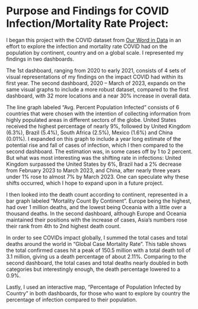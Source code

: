 # Purpose and Findings for COVID Infection/Mortality Rate Project:
I began this project with the COVID dataset from [Our Word in Data](https://ourworldindata.org/covid-deaths) in an effort to explore the infection and mortality rate COVID had on the population by continent, country and on a global scale. I represented my findings in two dashboards.

The 1st dashboard, ranging from 2020 to early 2021, consists of 4 sets of visual representations of my findings on the impact COVID had within its first year. The second dashboard, 2020 – March of 2023, expands on the same visual graphs to include a more robust dataset, compared to the first dashboard, with 32 more locations and a near 30% increase in overall data.

The line graph labeled “Avg. Percent Population Infected” consists of 6 countries that were chosen with the intention of collecting information from highly populated areas in different sectors of the globe. United States received the highest percentage of nearly 9%, followed by United Kingdom (6.3%), Brazil (5.4%), South Africa (2.5%), Mexico (1.6%) and China (0.01%). I expanded on this graph to include a year long estimate of the potential rise and fall of cases of infection, which I then compared to the second dashboard. The estimation was, in some cases off by 1 to 2 percent. But what was most interesting was the shifting rate in infections: United Kingdom surpassed the United States by 6%, Brazil had a 2% decrease from February 2023 to March 2023, and China, after nearly three years under 1% rose to almost 7% by March 2023. One can speculate why these shifts occurred, which I hope to expand upon in a future project.

  I then looked into the death count according to continent, represented in a bar graph labeled “Mortality Count By Continent”. Europe being the highest, had over 1 million deaths, and the lowest being Oceania with a little over a thousand deaths. In the second dashboard, although Europe and Oceania maintained their positions with the increase of cases, Asia’s numbers rose their rank from 4th to 2nd highest death count.

  In order to see COVIDs impact globally, I summed the total cases and total deaths around the world in “Global Case Mortality Rate”. This table shows the total confirmed cases hit a peak of 150.5 million with a total death toll of 3.1 million, giving us a death percentage of about 2.11%. Comparing to the second dashboard, the total cases and total deaths nearly doubled in both categories but interestingly enough, the death percentage lowered to a 0.9%.

  Lastly, I used an interactive map, “Percentage of Population Infected by Country” in both dashboards, for those who want to explore by country the percentage of infection compared to their population.
